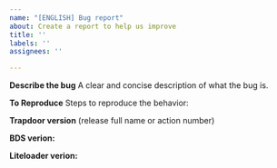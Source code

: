```yaml
---
name: "[ENGLISH] Bug report"
about: Create a report to help us improve
title: ''
labels: ''
assignees: ''

---
```


**Describe the bug**
A clear and concise description of what the bug is.





**To Reproduce**
Steps to reproduce the behavior:



**Trapdoor version**
 (release full name or action number)

**BDS verion:**



**Liteloader  verion:**

